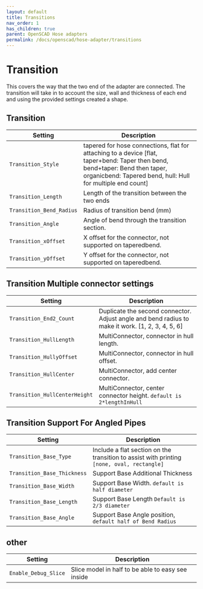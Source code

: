 ```yaml
---
layout: default
title: Transitions
nav_order: 1
has_children: true
parent: OpenSCAD Hose adapters
permalink: /docs/openscad/hose-adapter/transitions
---
```

# Transition
This covers the way that the two end of the adapter are connected. The transition will take in to account the size, wall and thickness of each end and using the provided settings created a shape. <br>

## Transition

Setting | Description
-|-
`Transition_Style` | tapered for hose connections, flat for attaching to a device [flat, taper+bend: Taper then bend, bend+taper: Bend then taper, organicbend: Tapered bend, hull: Hull for multiple end count]
`Transition_Length` | Length of the transition between the two ends
`Transition_Bend_Radius` | Radius of transition bend (mm)
`Transition_Angle` | Angle of bend through the transition section.
`Transition_xOffset` | X offset for the connector, not supported on taperedbend.
`Transition_yOffset` | Y offset for the connector, not supported on taperedbend.

## Transition Multiple connector settings

Setting | Description
-|-
`Transition_End2_Count` | Duplicate the second connector. Adjust angle and bend radius to make it work. [1, 2, 3, 4, 5, 6]
`Transition_HullLength` | MultiConnector, connector in hull length.
`Transition_HullyOffset` | MultiConnector, connector in hull offset.
`Transition_HullCenter` | MultiConnector, add center connector.
`Transition_HullCenterHeight` | MultiConnector, center connector height. `default is 2*lengthInHull`

## Transition Support For Angled Pipes

Setting | Description
-|-
`Transition_Base_Type` | Include a flat section on the transition to assist with printing `[none, oval, rectangle]`
`Transition_Base_Thickness` | Support Base Additional Thickness
`Transition_Base_Width` | Support Base Width. `default is half diameter`
`Transition_Base_Length` | Support Base Length `Default is 2/3 diameter`
`Transition_Base_Angle` | Support Base Angle position, `default half of Bend Radius`

## other

Setting | Description
-|-
`Enable_Debug_Slice` | Slice model in half to be able to easy see inside